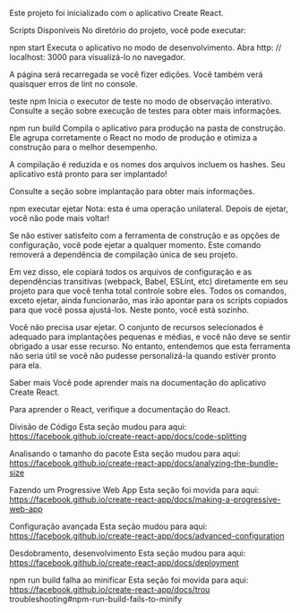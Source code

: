 Este projeto foi inicializado com o aplicativo Create React.

Scripts Disponíveis
No diretório do projeto, você pode executar:

npm start
Executa o aplicativo no modo de desenvolvimento.
Abra http: // localhost: 3000 para visualizá-lo no navegador.

A página será recarregada se você fizer edições.
Você também verá quaisquer erros de lint no console.

teste npm
Inicia o executor de teste no modo de observação interativo.
Consulte a seção sobre execução de testes para obter mais informações.

npm run build
Compila o aplicativo para produção na pasta de construção.
Ele agrupa corretamente o React no modo de produção e otimiza a construção para o melhor desempenho.

A compilação é reduzida e os nomes dos arquivos incluem os hashes.
Seu aplicativo está pronto para ser implantado!

Consulte a seção sobre implantação para obter mais informações.

npm executar ejetar
Nota: esta é uma operação unilateral. Depois de ejetar, você não pode mais voltar!

Se não estiver satisfeito com a ferramenta de construção e as opções de configuração, você pode ejetar a qualquer momento. Este comando removerá a dependência de compilação única de seu projeto.

Em vez disso, ele copiará todos os arquivos de configuração e as dependências transitivas (webpack, Babel, ESLint, etc) diretamente em seu projeto para que você tenha total controle sobre eles. Todos os comandos, exceto ejetar, ainda funcionarão, mas irão apontar para os scripts copiados para que você possa ajustá-los. Neste ponto, você está sozinho.

Você não precisa usar ejetar. O conjunto de recursos selecionados é adequado para implantações pequenas e médias, e você não deve se sentir obrigado a usar esse recurso. No entanto, entendemos que esta ferramenta não seria útil se você não pudesse personalizá-la quando estiver pronto para ela.

Saber mais
Você pode aprender mais na documentação do aplicativo Create React.

Para aprender o React, verifique a documentação do React.

Divisão de Código
Esta seção mudou para aqui: https://facebook.github.io/create-react-app/docs/code-splitting

Analisando o tamanho do pacote
Esta seção mudou para aqui: https://facebook.github.io/create-react-app/docs/analyzing-the-bundle-size

Fazendo um Progressive Web App
Esta seção foi movida para aqui: https://facebook.github.io/create-react-app/docs/making-a-progressive-web-app

Configuração avançada
Esta seção mudou para aqui: https://facebook.github.io/create-react-app/docs/advanced-configuration

Desdobramento, desenvolvimento
Esta seção mudou para aqui: https://facebook.github.io/create-react-app/docs/deployment

npm run build falha ao minificar
Esta seção foi movida para aqui: https://facebook.github.io/create-react-app/docs/trou troubleshooting#npm-run-build-fails-to-minify